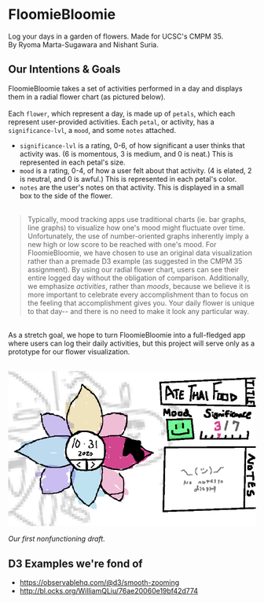 # FloomieBloomie
Log your days in a garden of flowers. Made for UCSC's CMPM 35.<br>
By Ryoma Marta-Sugawara and Nishant Suria. 

## Our Intentions & Goals

FloomieBloomie takes a set of activities performed in a day and displays them in a radial flower chart (as pictured below).<br><br>
Each `flower`, which represent a day, is made up of `petals`, which each represent user-provided activities. Each `petal`, or activity, has a `significance-lvl`, a `mood`, and some `notes` attached.<br>
- `significance-lvl` is a rating, 0-6, of how significant a user thinks that activity was. (6 is momentous, 3 is medium, and 0 is neat.) This is represented in each petal's size.
- `mood` is a rating, 0-4, of how a user felt about that activity. (4 is elated, 2 is neutral, and 0 is awful.) This is represented in each petal's color.
- `notes` are the user's notes on that activity. This is displayed in a small box to the side of the flower.<br><br>
>Typically, mood tracking apps use traditional charts (ie. bar graphs, line graphs) to visualize how one's mood might fluctuate over time. Unfortunately, the use of number-oriented graphs inherently imply a new high or low score to be reached with one's mood. For FloomieBloomie, we have chosen to use an original data visualization rather than a premade D3 example (as suggested in the CMPM 35 assignment). 
>By using our radial flower chart, users can see their entire logged day without the obligation of comparison. Additionally, we emphasize _activities_, rather than _moods_, because we believe it is more important to celebrate every accomplishment than to focus on the feeling that accomplishment gives you. Your daily flower is unique to that day-- and there is no need to make it look any particular way.
<br>
As a stretch goal, we hope to turn FloomieBloomie into a full-fledged app where users can log their daily activities, but this project will serve only as a prototype for our flower visualization.
<br>
<br>

![FloomieBloomie Draft 1](https://github.com/ryomams/FloomieBloomie/blob/main/Draft2.PNG?raw=true)

_Our first nonfunctioning draft._
<br>
## D3 Examples we're fond of
- https://observablehq.com/@d3/smooth-zooming
- http://bl.ocks.org/WilliamQLiu/76ae20060e19bf42d774
